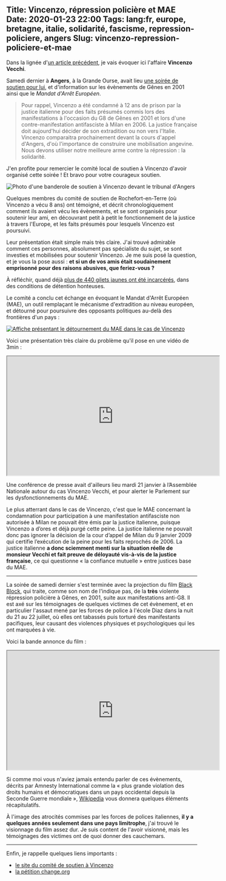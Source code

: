 Title: Vincenzo, répression policière et MAE
Date: 2020-01-23 22:00
Tags: lang:fr, europe, bretagne, italie, solidarité, fascisme, repression-policiere, angers
Slug: vincenzo-repression-policiere-et-mae
---
Dans la lignée d'[un article précédent](/soutien-a-vincenzo-vecchi.html), je vais évoquer ici l'affaire **Vincenzo Vecchi**.

Samedi dernier à **Angers**, à la Grande Ourse, avait lieu [une soirée de soutien pour lui](https://alter49.org/rv/5972),
et d'information sur les évènements de Gênes en 2001 ainsi que le _Mandat d'Arrêt Européen_.

>  Pour rappel, Vincenzo a été condamné à 12 ans de prison par la justice italienne pour des faits présumés commis lors des manifestations
> à l'occasion du G8 de Gênes en 2001 et lors d'une contre-manifestation antifasciste à Milan en 2006. La justice française doit aujourd'hui
> décider de son extradition ou non vers l'Italie. Vincenzo comparaitra prochainement devant la cours d'appel d'Angers, d'où l'importance
> de construire une mobilisation angevine. Nous devons utiliser notre meilleure arme contre la répression : la solidarité.

J'en profite pour remercier le comité local de soutien à Vincenzo d'avoir organisé cette soirée !
Et bravo pour votre courageux soutien.

![Photo d'une banderole de soutien à Vincenzo devant le tribunal d'Angers](images/2020/01/banderole-soutien-vincenzo-palais-justice-angers.jpg)

Quelques membres du comité de soutien de Rochefort-en-Terre (où Vincenzo a vécu 8 ans) ont témoigné, et décrit chronologiquement
comment ils avaient vécu les évènements, et se sont organisés pour soutenir leur ami,
en découvrant petit à petit le fonctionnement de la justice à travers l'Europe,
et les faits présumés pour lesquels Vincenzo est poursuivi.

Leur présentation était simple mais très claire.
J'ai trouvé admirable comment ces personnes, absolument pas spécialiste du sujet,
se sont investies et mobilisées pour soutenir Vincenzo.
Je me suis posé la question, et je vous la pose aussi :
**et si un de vos amis était soudainement emprisonné pour des raisons abusives, que feriez-vous ?**

À réfléchir, quand déjà [plus de 440 gilets jaunes ont été incarcérés](https://www.bastamag.net/gilets-jaunes-prisonniers-politique-colere-sociale-detention-justice),
dans des conditions de détention honteuses.

Le comité a conclu cet échange en évoquant le Mandat d'Arrêt Européen (MAE),
un outil remplaçant le mécanisme d'extradition au niveau européen,
et détourné pour poursuivre des opposants politiques au-delà des frontières d'un pays :

[![Affiche présentant le détournement du MAE dans le cas de Vincenzo](images/2020/01/affiche-MAE-dans-la-tourmente-726x1024.jpg)](images/2020/01/affiche-MAE-dans-la-tourmente-726x1024.jpg)

Voici une présentation très claire du problème qu'il pose en une vidéo de 3min :

<iframe width="560" height="315" src="https://www.youtube.com/embed/a6zNArEatb4" allowfullscreen></iframe>

Une conférence de presse avait d'ailleurs lieu mardi 21 janvier à l’Assemblée Nationale autour du cas Vincenzo Vecchi,
et pour alerter le Parlement sur les dysfonctionnements du MAE.

Le plus atterrant dans le cas de Vincenzo,
c'est que le MAE concernant la condamnation pour participation à une manifestation antifasciste non autorisée à Milan
ne pouvait être émis par la justice italienne, puisque Vincenzo a d’ores et déjà purgé cette peine.
La justice italienne ne pouvait donc pas ignorer la décision de la cour d’appel de Milan du 9 janvier 2009 qui certifie l’exécution de la peine pour les faits reprochés de 2006.
La justice italienne **a donc sciemment menti sur la situation réelle de monsieur Vecchi et fait preuve de déloyauté vis-à-vis de la justice française**,
ce qui questionne « la confiance mutuelle » entre justices base du MAE.

---

La soirée de samedi dernier s'est terminée avec la projection du film [Black Block](https://www.imdb.com/title/tt2009436/),
qui traite, comme son nom de l'indique pas, de la **très** violente répression policière à Gênes, en 2001, suite aux manifestations anti-G8.
Il est axé sur les témoignages de quelques victimes de cet évènement,
et en particulier l'assaut mené par les forces de police à l'école Diaz dans la nuit du 21 au 22 juillet,
où elles ont tabassés puis torturé des manifestants pacifiques, leur causant des violences physiques et psychologiques qui les ont marquées à vie.

Voici la bande annonce du film :

<iframe width="560" height="315" src="https://www.youtube.com/embed/ZKLjeBM-ZXk&t=13" allowfullscreen></iframe>

Si comme moi vous n'aviez jamais entendu parler de ces évènements,
décrits par Amnesty International comme la « plus grande violation des droits humains et démocratiques dans un pays occidental depuis la Seconde Guerre mondiale »,
[Wikipedia](https://fr.wikipedia.org/wiki/%C3%89meutes_anti-G8_de_G%C3%AAnes_de_2001) vous donnera quelques éléments récapitulatifs.

À l'image des atrocités commises par les forces de polices italiennes,
**il y a quelques années seulement dans une pays limitrophe**,
j'ai trouvé le visionnage du film assez dur.
Je suis content de l'avoir visionné, mais les témoignages des victimes ont de quoi donner des cauchemars.

---

Enfin, je rappelle quelques liens importants :

- [le site du comité de soutien à Vincenzo](https://www.comite-soutien-vincenzo.org)
- [la pétition change.org](https://www.change.org/p/soci%C3%A9t%C3%A9-civile-libert%C3%A9-pour-vincenzo-vecchi?recruiter=993659191&recruited_by_id=2cceeeb0-c2bc-11e9-9d01-efeb0a57e58f&utm_source=share_petition&utm_medium=copylink&utm_campaign=petition_dashboard&utm_content=bandit-starter_cl_share_content_fr-fr%3Av5)
